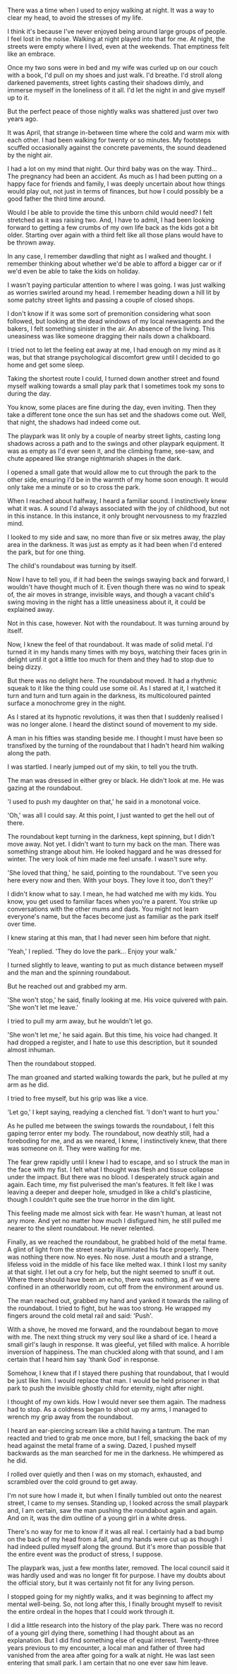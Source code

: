 There was a time when I used to enjoy walking at night. It was a way to clear my head, to avoid the stresses of my life.

I think it's because I've never enjoyed being around large groups of people. I feel lost in the noise. Walking at night played into that for me. At night, the streets were empty where I lived, even at the weekends. That emptiness felt like an embrace.

Once my two sons were in bed and my wife was curled up on our couch with a book, I'd pull on my shoes and just walk. I'd breathe. I'd stroll along darkened pavements, street lights casting their shadows dimly, and immerse myself in the loneliness of it all. I'd let the night in and give myself up to it. 

But the perfect peace of those nightly walks was shattered just over two years ago. 

It was April, that strange in-between time where the cold and warm mix with each other. I had been walking for twenty or so minutes. My footsteps scuffed occasionally against the concrete pavements, the sound deadened by the night air.

I had a lot on my mind that night. Our third baby was on the way. Third... The pregnancy had been an accident. As much as I had been putting on a happy face for friends and family, I was deeply uncertain about how things would play out, not just in terms of finances, but how I could possibly be a good father the third time around. 

Would I be able to provide the time this unborn child would need? I felt stretched as it was raising two. And, I have to admit, I had been looking forward to getting a few crumbs of my own life back as the kids got a bit older. Starting over again with a third felt like all those plans would have to be thrown away.

In any case, I remember dawdling that night as I walked and thought. I remember thinking about whether we'd be able to afford a bigger car or if we'd even be able to take the kids on holiday.  

I wasn't paying particular attention to where I was going. I was just walking as worries swirled around my head. I remember heading down a hill lit by some patchy street lights and passing a couple of closed shops. 

I don't know if it was some sort of premonition considering what soon followed, but looking at the dead windows of my local newsagents and the bakers, I felt something sinister in the air. An absence of the living. This uneasiness was like someone dragging their nails down a chalkboard. 

I tried not to let the feeling eat away at me, I had enough on my mind as it was, but that strange psychological discomfort grew until I decided to go home and get some sleep. 

Taking the shortest route I could, I turned down another street and found myself walking towards a small play park that I sometimes took my sons to during the day.

You know, some places are fine during the day, even inviting. Then they take a different tone once the sun has set and the shadows come out. Well, that night, the shadows had indeed come out.

The playpark was lit only by a couple of nearby street lights, casting long shadows across a path and to the swings and other playpark equipment. It was as empty as I'd ever seen it, and the climbing frame, see-saw, and chute appeared like strange nightmarish shapes in the dark. 

I opened a small gate that would allow me to cut through the park to the other side, ensuring I'd be in the warmth of my home soon enough. It would only take me a minute or so to cross the park.

When I reached about halfway, I heard a familiar sound. I instinctively knew what it was. A sound I'd always associated with the joy of childhood, but not in this instance. In this instance, it only brought nervousness to my frazzled mind.

I looked to my side and saw, no more than five or six metres away, the play area in the darkness. It was just as empty as it had been when I'd entered the park, but for one thing. 

The child's roundabout was turning by itself. 

Now I have to tell you, if it had been the swings swaying back and forward, I wouldn't have thought much of it. Even though there was no wind to speak of, the air moves in strange, invisible ways, and though a vacant child's swing moving in the night has a little uneasiness about it, it could be explained away.

Not in this case, however. Not with the roundabout. It was turning around by itself.

Now, I knew the feel of that roundabout. It was made of solid metal. I'd turned it in my hands many times with my boys, watching their faces grin in delight until it got a little too much for them and they had to stop due to being dizzy.

But there was no delight here. The roundabout moved. It had a rhythmic squeak to it like the thing could use some oil. As I stared at it, I watched it turn and turn and turn again in the darkness, its multicoloured painted surface a monochrome grey in the night.

As I stared at its hypnotic revolutions, it was then that I suddenly realised I was no longer alone. I heard the distinct sound of movement to my side. 

A man in his fifties was standing beside me. I thought I must have been so transfixed by the turning of the roundabout that I hadn't heard him walking along the path.

I was startled. I nearly jumped out of my skin, to tell you the truth.

The man was dressed in either grey or black. He didn't look at me. He was gazing at the roundabout.

'I used to push my daughter on that,' he said in a monotonal voice.

'Oh,' was all I could say. At this point, I just wanted to get the hell out of there.

The roundabout kept turning in the darkness, kept spinning, but I didn't move away. Not yet. I didn't want to turn my back on the man. There was something strange about him. He looked haggard and he was dressed for winter. The very look of him made me feel unsafe. I wasn't sure why.

'She loved that thing,' he said, pointing to the roundabout. 'I've seen you here every now and then. With your boys. They love it too, don't they?'

I didn't know what to say. I mean, he had watched me with my kids. You know, you get used to familiar faces when you're a parent. You strike up conversations with the other mums and dads. You might not learn everyone's name, but the faces become just as familiar as the park itself over time.

I knew staring at this man, that I had never seen him before that night. 

'Yeah,' I replied. 'They do love the park... Enjoy your walk.'

I turned slightly to leave, wanting to put as much distance between myself and the man and the spinning roundabout.

But he reached out and grabbed my arm.

'She won't stop,' he said, finally looking at me. His voice quivered with pain. 'She won't let me leave.'

I tried to pull my arm away, but he wouldn't let go.

'She won't let me,' he said again. But this time, his voice had changed. It had dropped a register, and I hate to use this description, but it sounded almost inhuman.

Then the roundabout stopped.

The man groaned and started walking towards the park, but he pulled at my arm as he did. 

I tried to free myself, but his grip was like a vice.

'Let go,' I kept saying, readying a clenched fist. 'I don't want to hurt you.'

As he pulled me between the swings towards the roundabout, I felt this gaping terror enter my body. The roundabout, now deathly still, had a foreboding for me, and as we neared, I knew, I instinctively knew, that there was someone on it. They were waiting for me.

The fear grew rapidly until I knew I had to escape, and so I struck the man in the face with my fist. I felt what I thought was flesh and tissue collapse under the impact. But there was no blood. I desperately struck again and again. Each time, my fist pulverised the man's features. It felt like I was leaving a deeper and deeper hole, smudged in like a child's plasticine, though I couldn't quite see the true horror in the dim light.

This feeling made me almost sick with fear. He wasn't human, at least not any more. And yet no matter how much I disfigured him, he still pulled me nearer to the silent roundabout. He never relented.

Finally, as we reached the roundabout, he grabbed hold of the metal frame. A glint of light from the street nearby illuminated his face properly. There was nothing there now. No eyes. No nose. Just a mouth and a strange, lifeless void in the middle of his face like melted wax. I think I lost my sanity at that sight. I let out a cry for help, but the night seemed to snuff it out. Where there should have been an echo, there was nothing, as if we were confined in an otherworldly room, cut off from the environment around us.

The man reached out, grabbed my hand and yanked it towards the railing of the roundabout. I tried to fight, but he was too strong. He wrapped my fingers around the cold metal rail and said: 'Push'.

With a shove, he moved me forward, and the roundabout began to move with me. The next thing struck my very soul like a shard of ice. I heard a small girl's laugh in response. It was gleeful, yet filled with malice. A horrible inversion of happiness. The man chuckled along with that sound, and I am certain that I heard him say 'thank God' in response.

Somehow, I knew that if I stayed there pushing that roundabout, that I would be just like him. I would replace that man. I would be held prisoner in that park to push the invisible ghostly child for eternity, night after night.

I thought of my own kids. How I would never see them again. The madness had to stop. As a coldness began to shoot up my arms, I managed to wrench my grip away from the roundabout.

I heard an ear-piercing scream like a child having a tantrum. The man reacted and tried to grab me once more, but I fell, smacking the back of my head against the metal frame of a swing. Dazed, I pushed myself backwards as the man searched for me in the darkness. He whimpered as he did.

I rolled over quietly and then I was on my stomach, exhausted, and scrambled over the cold ground to get away.

I'm not sure how I made it, but when I finally tumbled out onto the nearest street, I came to my senses. Standing up, I looked across the small playpark and, I am certain, saw the man pushing the roundabout again and again. And on it, was the dim outline of a young girl in a white dress.

There's no way for me to know if it was all real. I certainly had a bad bump on the back of my head from a fall, and my hands were cut up as though I had indeed pulled myself along the ground. But it's more than possible that the entire event was the product of stress, I suppose.

The playpark was, just a few months later, removed. The local council said it was hardly used and was no longer fit for purpose. I have my doubts about the official story, but it was certainly not fit for any living person.

I stopped going for my nightly walks, and it was beginning to affect my mental well-being. So, not long after this, I finally brought myself to revisit the entire ordeal in the hopes that I could work through it. 

I did a little research into the history of the play park. There was no record of a young girl dying there, something I had thought about as an explanation. But I did find something else of equal interest. Twenty-three years previous to my encounter, a local man and father of three had vanished from the area after going for a walk at night. He was last seen entering that small park. I am certain that no one ever saw him leave.